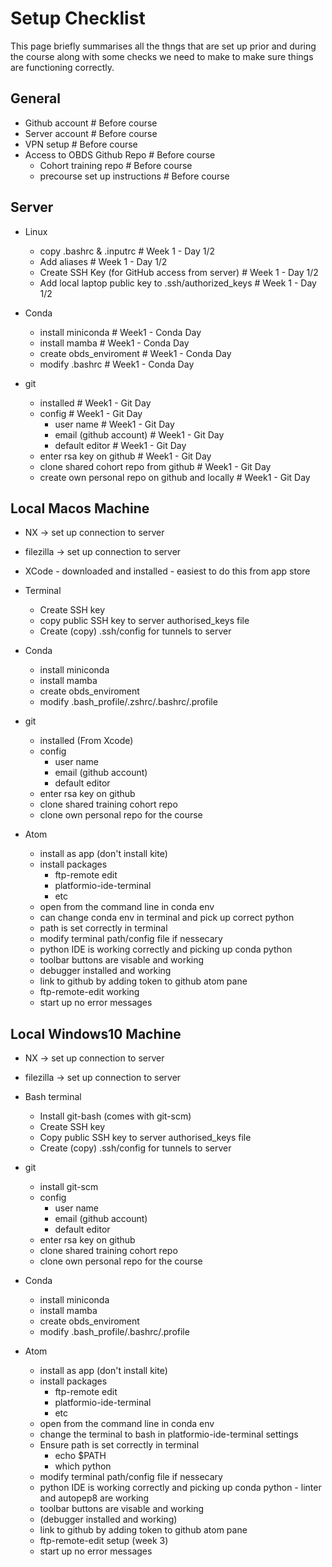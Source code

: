 # Setup Checklist 

This page briefly summarises all the thngs that are set up prior and during the course along with some checks we need to make to make sure things are functioning correctly. 


## General 

- Github account                    # Before course
- Server account                    # Before course
- VPN setup                         # Before course
- Access to OBDS Github Repo        # Before course
  - Cohort training repo            # Before course
  - precourse set up instructions   # Before course


## Server


- Linux
   - copy .bashrc & .inputrc                                # Week 1 - Day 1/2
   - Add aliases                                            # Week 1 - Day 1/2 
   - Create SSH Key (for GitHub access from server)         # Week 1 - Day 1/2
   - Add local laptop public key to .ssh/authorized_keys    # Week 1 - Day 1/2 

- Conda 
  - install miniconda             # Week1 - Conda Day
  - install mamba                 # Week1 - Conda Day
  - create obds_enviroment        # Week1 - Conda Day
  - modify .bashrc                # Week1 - Conda Day

- git 
  - installed                                         # Week1 - Git Day
  - config                                            # Week1 - Git Day
    - user name                                       # Week1 - Git Day
    - email (github account)                          # Week1 - Git Day
    - default editor                                  # Week1 - Git Day
  - enter rsa key on github                           # Week1 - Git Day
  - clone shared cohort repo from github              # Week1 - Git Day
  - create own personal repo on github and locally    # Week1 - Git Day


## Local Macos Machine

- NX -> set up connection to server
- filezilla -> set up connection to server
- XCode - downloaded and installed - easiest to do this from app store

- Terminal
  - Create SSH key
  - copy public SSH key to server authorised_keys file
  - Create (copy) .ssh/config for tunnels to server

- Conda 
  - install miniconda
  - install mamba
  - create obds_enviroment
  - modify .bash_profile/.zshrc/.bashrc/.profile

- git 
  - installed (From Xcode)
  - config
    - user name
    - email (github account)
    - default editor
  - enter rsa key on github 
  - clone shared training cohort repo
  - clone own personal repo for the course
  
- Atom
  - install as app (don't install kite)
  - install packages
      - ftp-remote edit
      - platformio-ide-terminal
      - etc
  - open from the command line in conda env
  - can change conda env in terminal and pick up correct python 
  - path is set correctly in terminal 
  - modify terminal path/config file if nessecary
  - python IDE is working correctly and picking up conda python 
  - toolbar buttons are visable and working
  - debugger installed and working
  - link to github by adding token to github atom pane 
  - ftp-remote-edit working
  - start up no error messages


## Local Windows10 Machine

- NX -> set up connection to server
- filezilla -> set up connection to server

- Bash terminal
  - Install git-bash (comes with git-scm)
  - Create SSH key
  - Copy public SSH key to server authorised_keys file
  - Create (copy) .ssh/config for tunnels to server

- git 
  - install git-scm
  - config
    - user name
    - email (github account)
    - default editor
  - enter rsa key on github
  - clone shared training cohort repo
  - clone own personal repo for the course
  
- Conda 
  - install miniconda
  - install mamba
  - create obds_enviroment
  - modify .bash_profile/.bashrc/.profile

- Atom
  - install as app (don't install kite)
  - install packages
      - ftp-remote edit
      - platformio-ide-terminal
      - etc
  - open from the command line in conda env
  - change the terminal to bash in platformio-ide-terminal settings
  - Ensure path is set correctly in terminal 
    - echo $PATH
    - which python
  - modify terminal path/config file if nessecary
  - python IDE is working correctly and picking up conda python - linter and autopep8 are working
  - toolbar buttons are visable and working
  - (debugger installed and working)
  - link to github by adding token to github atom pane 
  - ftp-remote-edit setup (week 3)
  - start up no error messages
